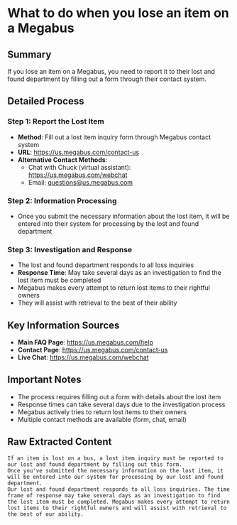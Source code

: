 # What to do when you lose an item on a Megabus

## Summary
If you lose an item on a Megabus, you need to report it to their lost and found department by filling out a form through their contact system.

## Detailed Process

### Step 1: Report the Lost Item
- **Method**: Fill out a lost item inquiry form through Megabus contact system
- **URL**: https://us.megabus.com/contact-us
- **Alternative Contact Methods**:
  - Chat with Chuck (virtual assistant): https://us.megabus.com/webchat
  - Email: questions@us.megabus.com

### Step 2: Information Processing
- Once you submit the necessary information about the lost item, it will be entered into their system for processing by the lost and found department

### Step 3: Investigation and Response
- The lost and found department responds to all loss inquiries
- **Response Time**: May take several days as an investigation to find the lost item must be completed
- Megabus makes every attempt to return lost items to their rightful owners
- They will assist with retrieval to the best of their ability

## Key Information Sources
- **Main FAQ Page**: https://us.megabus.com/help
- **Contact Page**: https://us.megabus.com/contact-us
- **Live Chat**: https://us.megabus.com/webchat

## Important Notes
- The process requires filling out a form with details about the lost item
- Response times can take several days due to the investigation process
- Megabus actively tries to return lost items to their owners
- Multiple contact methods are available (form, chat, email)

## Raw Extracted Content
```
If an item is lost on a bus, a lost item inquiry must be reported to our lost and found department by filling out this form.
Once you've submitted the necessary information on the lost item, it will be entered into our system for processing by our lost and found department.
Our lost and found department responds to all loss inquiries. The time frame of response may take several days as an investigation to find the lost item must be completed. Megabus makes every attempt to return lost items to their rightful owners and will assist with retrieval to the best of our ability.
```
